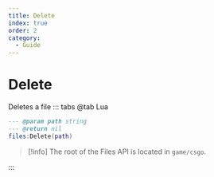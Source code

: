 ```yaml
---
title: Delete
index: true
order: 2
category:
  - Guide
---
```


# Delete
Deletes a file
::: tabs
@tab Lua
```lua
--- @param path string
--- @return nil
files:Delete(path)
```
> [!info]
> The root of the Files API is located in `game/csgo`.

:::